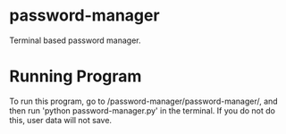 # password-manager
Terminal based password manager.

# Running Program
To run this program, go to /password-manager/password-manager/, and then run 'python password-manager.py' in the terminal. If you do not do this, user data will not save.